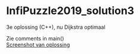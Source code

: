 # InfiPuzzle2019_solution3
3e oplossing (C++), nu Dijkstra optimaal

Zie comments in main() </br>
[Screenshot van oplossing](/InfiPuzzle2019_solution3.png)
